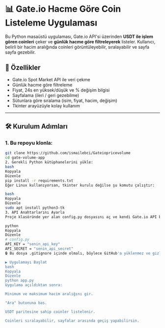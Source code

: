 # 📊 Gate.io Hacme Göre Coin Listeleme Uygulaması

Bu Python masaüstü uygulaması, Gate.io API'si üzerinden **USDT ile işlem gören coinleri** çeker ve **günlük hacme göre filtreleyerek** listeler. Kullanıcı, belirli bir hacim aralığında coinleri görüntüleyebilir, sıralayabilir ve sayfa sayfa gezebilir.

## 🚀 Özellikler

- Gate.io Spot Market API ile veri çekme
- Günlük hacme göre filtreleme
- Fiyat, 24s en yüksek/düşük ve % değişim bilgisi
- Sayfalama (ileri / geri gezebilme)
- Sütunlara göre sıralama (isim, fiyat, hacim, değişim)
- Tkinter arayüzüyle kolay kullanım

---

## 🛠️ Kurulum Adımları

### 1. Bu repoyu klonla:
```bash
git clone https://github.com/ismailebci/Gateiopricevolume
cd gate-volume-app
2. Gerekli Python kütüphanelerini yükle:
bash
Kopyala
Düzenle
pip install -r requirements.txt
Eğer Linux kullanıyorsan, tkinter kurulu değilse şu komutu çalıştır:

bash
Kopyala
Düzenle
sudo apt install python3-tk
3. API Anahtarlarını Ayarla
Proje klasöründe yer alan config.py dosyasını aç ve kendi Gate.io API bilgilerini gir:

python
Kopyala
Düzenle
# config.py
API_KEY = "senin_api_key"
API_SECRET = "senin_api_secret"
🔒 Bu dosya .gitignore içinde olmalı, böylece GitHub'a yüklenmez ve gizli kalır.

▶️ Uygulamayı Başlat
bash
Kopyala
Düzenle
python app.py
Uygulama açıldıktan sonra:

Minimum ve maksimum hacim aralığını gir.

"Ara" butonuna bas.

USDT paritesine sahip coinler listelenir.

Coinleri sıralayabilir, sayfalar arasında geçiş yapabilirsin.
